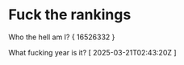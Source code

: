 # Fuck the rankings

Who the hell am I?
{ 16526332 }

What fucking year is it?
[ 2025-03-21T02:43:20Z ]
